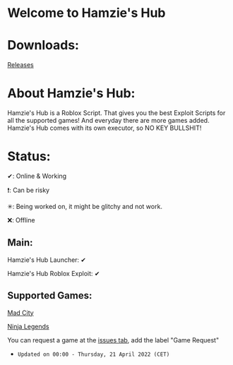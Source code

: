 # Welcome to Hamzie's Hub

# Downloads:

[Releases](https://github.com/Hamziee/Hamzies-Hub/releases)

# About Hamzie's Hub:

Hamzie's Hub is a Roblox Script. That gives you the best Exploit Scripts for all the supported games! And everyday there are more games added. Hamzie's Hub comes with its own executor, so NO KEY BULLSHIT!

# Status:
>
✔: Online & Working
>
❗: Can be risky
>
✳: Being worked on, it might be glitchy and not work.
>
❌: Offline

## Main:
>
Hamzie's Hub Launcher: ✔
>
Hamzie's Hub Roblox Exploit: ✔

## Supported Games:
>
[Mad City](https://www.roblox.com/games/1224212277/Mad-City)
>
[Ninja Legends](https://www.roblox.com/games/3956818381/Ninja-Legends)
>
You can request a game at the [issues tab](https://github.com/Hamziee/Hamzies-Hub/issues), add the label "Game Request"
>
* `Updated on 00:00 - Thursday, 21 April 2022 (CET)`


